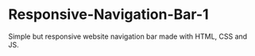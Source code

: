 # Responsive-Navigation-Bar-1
Simple but responsive website navigation bar made with HTML, CSS and JS. 
